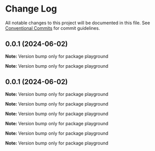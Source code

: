 # Change Log

All notable changes to this project will be documented in this file.
See [Conventional Commits](https://conventionalcommits.org) for commit guidelines.

## 0.0.1 (2024-06-02)

**Note:** Version bump only for package playground

**Note:** Version bump only for package playground

## 0.0.1 (2024-06-02)

**Note:** Version bump only for package playground

**Note:** Version bump only for package playground

**Note:** Version bump only for package playground

**Note:** Version bump only for package playground

**Note:** Version bump only for package playground

**Note:** Version bump only for package playground
